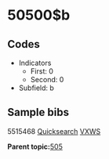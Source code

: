 # 50500$b

## Codes

-   Indicators
    -   First: 0
    -   Second: 0
-   Subfield: b

## Sample bibs

5515468 [Quicksearch](https://search.library.yale.edu/catalog/5515468) [VXWS](http://prodorbis.library.yale.edu:7014/vxws/GetHoldingsService?bibId=5515468)

**Parent topic:**[505](../../tags/505/505.md)

